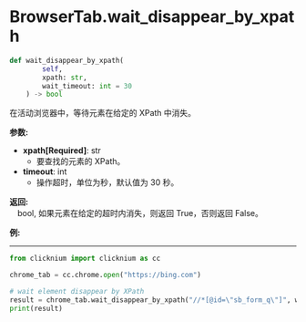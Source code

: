 
# BrowserTab.wait_disappear_by_xpath
```python
def wait_disappear_by_xpath(
        self,
        xpath: str,
        wait_timeout: int = 30
    ) -> bool
```  

在活动浏览器中，等待元素在给定的 XPath 中消失。

**参数:**  
- **xpath[Required]**: str     
    - 要查找的元素的 XPath。
- **timeout**: int  
    - 操作超时，单位为秒，默认值为 30 秒。

**返回:**  
    &emsp;bool, 如果元素在给定的超时内消失，则返回 True，否则返回 False。

**例:**
***
```python
from clicknium import clicknium as cc

chrome_tab = cc.chrome.open("https://bing.com")

# wait element disappear by XPath
result = chrome_tab.wait_disappear_by_xpath("//*[@id=\"sb_form_q\"]", wait_timeout=5)
print(result)

```